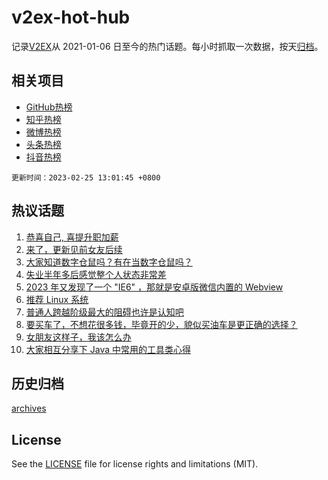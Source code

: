 # v2ex-hot-hub

 记录[V2EX](https://www.v2ex.com/)从 2021-01-06 日至今的热门话题。每小时抓取一次数据，按天[归档](archives)。
 
 ## 相关项目

- [GitHub热榜](https://github.com/it985/github-hot-hub)
- [知乎热榜](https://github.com/it985/zhihu-hot-hub)
- [微博热榜](https://github.com/it985/weibo-hot-hub)
- [头条热榜](https://github.com/it985/toutiao-hot-hub)
- [抖音热榜](https://github.com/it985/douyin-hot-hub)


 `更新时间：2023-02-25 13:01:45 +0800`

## 热议话题

1. [恭喜自己, 喜提升职加薪](https://www.v2ex.com/t/918911)
1. [来了，更新见前女友后续](https://www.v2ex.com/t/918861)
1. [大家知道数字仓鼠吗？有在当数字仓鼠吗？](https://www.v2ex.com/t/918846)
1. [失业半年多后感觉整个人状态非常差](https://www.v2ex.com/t/919045)
1. [2023 年又发现了一个 "IE6" ，那就是安卓版微信内置的 Webview](https://www.v2ex.com/t/918931)
1. [推荐 Linux 系统](https://www.v2ex.com/t/918985)
1. [普通人跨越阶级最大的阻碍也许是认知吧](https://www.v2ex.com/t/918994)
1. [要买车了，不想花很多钱，毕竟开的少，貌似买油车是更正确的选择？](https://www.v2ex.com/t/918834)
1. [女朋友这样子，我该怎么办](https://www.v2ex.com/t/918924)
1. [大家相互分享下 Java 中常用的工具类心得](https://www.v2ex.com/t/918851)

## 历史归档

[archives](archives)

## License

See the [LICENSE](LICENSE) file for license rights and limitations (MIT).
